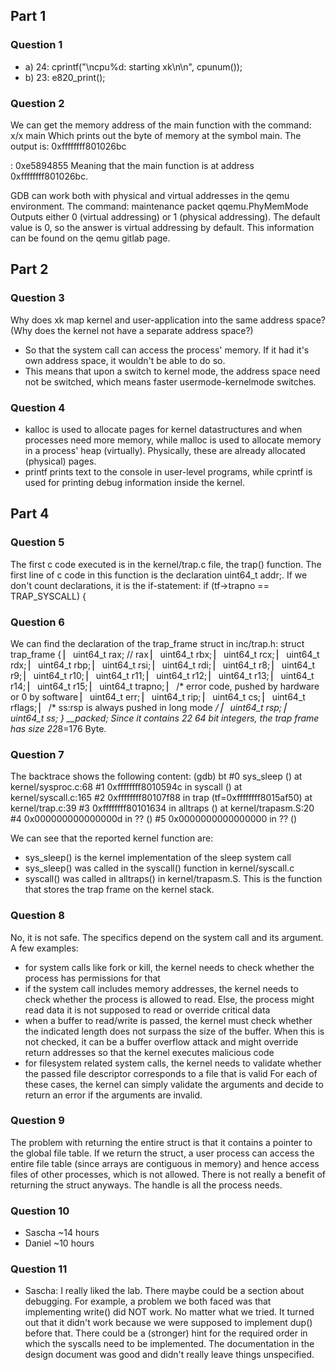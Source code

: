 ## Part 1
### Question 1
- a) 24: cprintf("\ncpu%d: starting xk\n\n", cpunum());
- b) 23: e820_print();
### Question 2
We can get the memory address of the main function with the command:
x/x main
Which prints out the byte of memory at the symbol main.
The output is: 
0xffffffff801026bc <main>:      0xe5894855
Meaning that the main function is at address 0xffffffff801026bc.

GDB can work both with physical and virtual addresses in the qemu environment. The command:
maintenance packet qqemu.PhyMemMode
Outputs either 0 (virtual addressing) or 1 (physical addressing). The default value is 0, so the answer is virtual addressing by default. This information can be found on the qemu gitlab page.

## Part 2
### Question 3
Why does xk map kernel and user-application into the same address space? (Why does the kernel not have a separate address space?)
- So that the system call can
  access the process' memory.
  If it had it's own address
  space, it wouldn't be able
  to do so.
- This means that upon a
  switch to kernel mode, the
  address space need not
  be switched, which means
  faster
  usermode-kernelmode
  switches.

### Question 4
- kalloc is used to allocate
  pages for kernel
  datastructures and when
  processes need more memory,
  while malloc is used to
  allocate memory in a
  process' heap (virtually).
  Physically, these are
  already allocated (physical)
  pages.
- printf prints text to the
  console in user-level
  programs, while cprintf is
  used for printing debug
  information inside the
  kernel.

## Part 4
### Question 5
The first c code executed is in the kernel/trap.c file, the trap() function. The first line of c code in this function is the declaration uint64_t addr;. If we don't count declarations, it is the if-statement:
if (tf->trapno == TRAP_SYSCALL) {

### Question 6
We can find the declaration of the trap_frame struct in inc/trap.h:
struct trap_frame {
▏ uint64_t rax; // rax
▏ uint64_t rbx;
▏ uint64_t rcx;
▏ uint64_t rdx;
▏ uint64_t rbp;
▏ uint64_t rsi;
▏ uint64_t rdi;
▏ uint64_t r8;
▏ uint64_t r9;
▏ uint64_t r10;
▏ uint64_t r11;
▏ uint64_t r12;
▏ uint64_t r13;
▏ uint64_t r14;
▏ uint64_t r15;
▏ uint64_t trapno;
▏ /* error code, pushed by hardware or 0 by software
▏ uint64_t err;
▏ uint64_t rip;
▏ uint64_t cs;
▏ uint64_t rflags;
▏ /* ss:rsp is always pushed in long mode */
▏ uint64_t rsp;
▏ uint64_t ss;
} __packed;
Since it contains 22 64 bit integers, the trap frame has size 22*8=176 Byte.

### Question 7
The backtrace shows the following content:
(gdb) bt
#0  sys_sleep () at kernel/sysproc.c:68
#1  0xffffffff8010594c in syscall ()
    at kernel/syscall.c:165
#2  0xffffffff80107f88 in trap (tf=0xffffffff8015af50)
    at kernel/trap.c:39
#3  0xffffffff80101634 in alltraps ()
    at kernel/trapasm.S:20
#4  0x000000000000000d in ?? ()
#5  0x0000000000000000 in ?? ()

We can see that the reported kernel function are:
- sys_sleep() is the kernel implementation of the sleep system call
- sys_sleep() was called in the syscall() function in kernel/syscall.c
- syscall() was called in alltraps() in kernel/trapasm.S. This is the function that stores the trap frame on the kernel stack.

### Question 8
No, it is not safe. The specifics depend on the system call and its argument. A few examples:
- for system calls like fork or kill, the kernel needs to check whether the process has permissions for that
- if the system call includes memory addresses, the kernel needs to check whether the process is allowed to read. Else, the process might read data it is not supposed to read or override critical data
- when a buffer to read/write is passed, the kernel must check whether the indicated length does not surpass the size of the buffer. When this is not checked, it can be a buffer overflow attack and might override return addresses so that the kernel executes malicious code
- for filesystem related system calls, the kernel needs to validate whether the passed file descriptor corresponds to a file that is valid
For each of these cases, the kernel can simply validate the arguments and decide to return an error if the arguments are invalid.

### Question 9
The problem with returning the entire struct is that it contains a pointer to the global file table. If we return the struct, a user process can access the entire file table (since arrays are contiguous in memory) and hence access files of other processes, which is not allowed. There is not really a benefit of returning the struct anyways. The handle is all the process needs.

### Question 10
- Sascha ~14 hours
- Daniel ~10 hours

### Question 11
- Sascha: I really liked the lab. There maybe could be a section about debugging. For example, a problem we both faced was that implementing write() did NOT work. No matter what we tried. It turned out that it didn't work because we were supposed to implement dup() before that. There could be a (stronger) hint for the required order in which the syscalls need to be implemented. The documentation in the design document was good and didn't really leave things unspecified.
